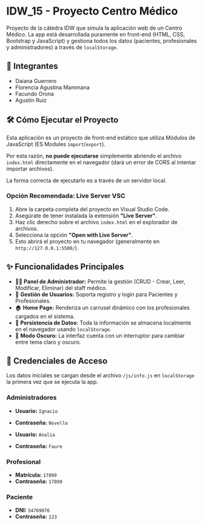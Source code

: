 # IDW_15 - Proyecto Centro Médico

Proyecto de la cátedra IDW que simula la aplicación web de un Centro Médico. La app está desarrollada puramente en front-end (HTML, CSS, Bootstrap y JavaScript) y gestiona todos los datos (pacientes, profesionales y administradores) a través de `localStorage`.

## 🚀 Integrantes

* Daiana Guerrero
* Florencia Agustina Mammana
* Facundo Orona
* Agustín Ruiz


## 🛠️ Cómo Ejecutar el Proyecto

Esta aplicación es un proyecto de front-end estático que utiliza Módulos de JavaScript (ES Modules `import`/`export`).

Por esta razón, **no puede ejecutarse** simplemente abriendo el archivo `index.html` directamente en el navegador (dará un error de CORS al intentar importar archivos).

La forma correcta de ejecutarlo es a través de un servidor local.

### Opción Recomendada: Live Server VSC

1.  Abre la carpeta completa del proyecto en Visual Studio Code.
2.  Asegúrate de tener instalada la extensión **"Live Server"**.
3.  Haz clic derecho sobre el archivo `index.html` en el explorador de archivos.
4.  Selecciona la opción **"Open with Live Server"**.
5.  Esto abrirá el proyecto en tu navegador (generalmente en `http://127.0.0.1:5500/`).


## ✨ Funcionalidades Principales

* 👩‍⚕️ **Panel de Administrador:** Permite la gestión (CRUD - Crear, Leer, Modificar, Eliminar) del staff médico.
* 👤 **Gestión de Usuarios:** Soporta registro y login para Pacientes y Profesionales.
* 🏠 **Home Page:** Renderiza un carrusel dinámico con los profesionales cargados en el sistema.
* 💾 **Persistencia de Datos:** Toda la información se almacena localmente en el navegador usando `localStorage`.
* 🌙 **Modo Oscuro:** La interfaz cuenta con un interruptor para cambiar entre tema claro y oscuro.


## 🔑 Credenciales de Acceso 

Los datos iniciales se cargan desde el archivo `/js/info.js` en `localStorage` la primera vez que se ejecuta la app.

### Administradores

* **Usuario:** `Ignacio`
* **Contraseña:** `Novello`

* **Usuario:** `Analia`
* **Contraseña:** `Faure`

### Profesional 

* **Matrícula:** `17899`
* **Contraseña:** `17899`

### Paciente 

* **DNI:** `54769876`
* **Contraseña:** `123`

